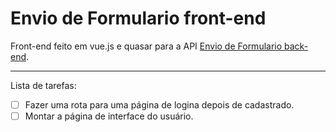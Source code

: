 # Envio de Formulario front-end
Front-end feito em vue.js e quasar para a API [Envio de Formulario back-end](https://github.com/joniptt/Envio-de-Formulario-back-end).

---

Lista de tarefas:

- [ ] Fazer uma rota para uma página de logina depois de cadastrado.
- [ ] Montar a página de interface do usuário.
